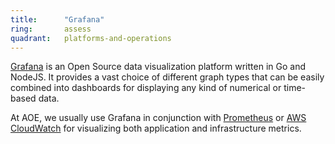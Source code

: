 ```yaml
---
title:      "Grafana"
ring:       assess
quadrant:   platforms-and-operations
---
```


[Grafana](https://grafana.com//) is an Open Source data visualization platform written in Go and NodeJS. It provides a vast choice of different graph types that can be easily combined into dashboards for displaying any kind of numerical or time-based data.

At AOE, we usually use Grafana in conjunction with [Prometheus](https://prometheus.io/) or [AWS CloudWatch](https://prometheus.io/) for visualizing both application and infrastructure metrics.
